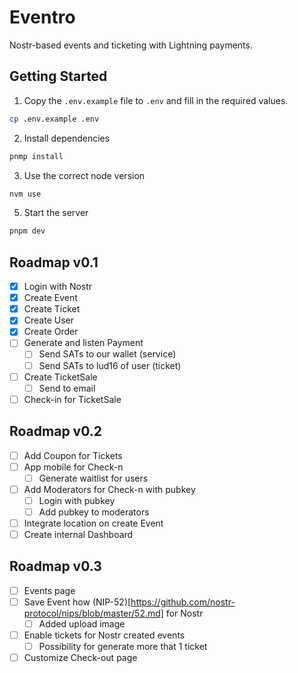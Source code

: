 # Eventro

Nostr-based events and ticketing with Lightning payments.

## Getting Started

1. Copy the `.env.example` file to `.env` and fill in the required values.

```bash
cp .env.example .env
```

2. Install dependencies

```bash
pnmp install
```

3. Use the correct node version

```bash
nvm use
```

5. Start the server

```bash
pnpm dev
```

## Roadmap v0.1

- [x] Login with Nostr
- [x] Create Event
- [x] Create Ticket
- [x] Create User
- [x] Create Order
- [ ] Generate and listen Payment
  - [ ] Send SATs to our wallet (service)
  - [ ] Send SATs to lud16 of user (ticket)
- [ ] Create TicketSale
  - [ ] Send to email
- [ ] Check-in for TicketSale

## Roadmap v0.2

- [ ] Add Coupon for Tickets
- [ ] App mobile for Check-n
  - [ ] Generate waitlist for users
- [ ] Add Moderators for Check-n with pubkey
  - [ ] Login with pubkey
  - [ ] Add pubkey to moderators
- [ ] Integrate location on create Event
- [ ] Create internal Dashboard

## Roadmap v0.3

- [ ] Events page
- [ ] Save Event how (NIP-52)[https://github.com/nostr-protocol/nips/blob/master/52.md] for Nostr
  - [ ] Added upload image
- [ ] Enable tickets for Nostr created events
  - [ ] Possibility for generate more that 1 ticket
- [ ] Customize Check-out page
